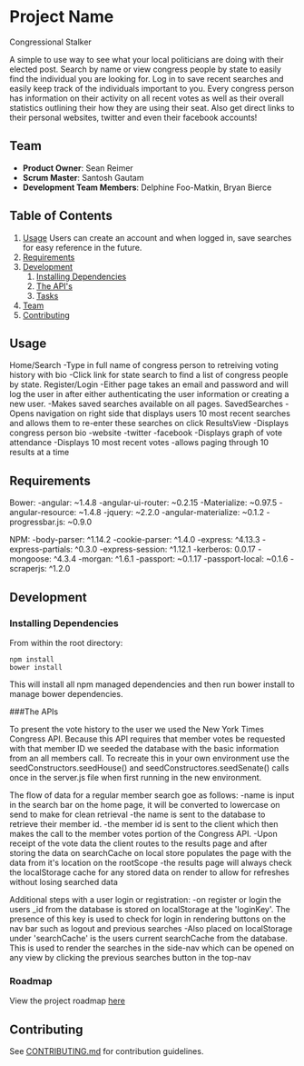 # Project Name

Congressional Stalker

  A simple to use way to see what your local politicians are doing with their elected post. Search by name or view congress people by
  state to easily find the individual you are looking for. Log in to save recent searches and easily keep track of the individuals
  important to you.
  Every congress person has information on their activity on all recent votes as well as their overall statistics outlining their
  how they are using their seat. Also get direct links to their personal websites, twitter and even their facebook accounts!

## Team

  - __Product Owner__: Sean Reimer
  - __Scrum Master__: Santosh Gautam
  - __Development Team Members__: Delphine Foo-Matkin, Bryan Bierce

## Table of Contents

1. [Usage](#Usage)
    Users can create an account and when logged in, save searches for easy reference in the future.
1. [Requirements](#requirements)
1. [Development](#development)
    1. [Installing Dependencies](#installing-dependencies)
    1. [The API's](#the-apis)
    1. [Tasks](#tasks)
1. [Team](#team)
1. [Contributing](#contributing)

## Usage

Home/Search
  -Type in full name of congress person to retreiving voting history with bio
  -Click link for state search to find a list of congress people by state.
Register/Login
  -Either page takes an email and password and will log the user in after either
   authenticating the user information or creating a new user.
  -Makes saved searches available on all pages.
SavedSearches
  -Opens navigation on right side that displays users 10 most recent searches and allows them to re-enter these searches on click
ResultsView
  -Displays congress person bio
    -website
    -twitter
    -facebook
  -Displays graph of vote attendance
  -Displays 10 most recent votes
    -allows paging through 10 results at a time

## Requirements
Bower:
  -angular: ~1.4.8
  -angular-ui-router: ~0.2.15
  -Materialize: ~0.97.5
  -angular-resource: ~1.4.8
  -jquery: ~2.2.0
  -angular-materialize: ~0.1.2
  -progressbar.js: ~0.9.0


NPM:
  -body-parser: ^1.14.2
  -cookie-parser: ^1.4.0
  -express: ^4.13.3
  -express-partials: ^0.3.0
  -express-session: ^1.12.1
  -kerberos: 0.0.17
  -mongoose: ^4.3.4
  -morgan: ^1.6.1
  -passport: ~0.1.17
  -passport-local: ~0.1.6
  -scraperjs: ^1.2.0

## Development

### Installing Dependencies

From within the root directory:

```
npm install
bower install
```
This will install all npm managed dependencies and then run bower install to manage bower dependencies.

###The APIs

To present the vote history to the user we used the New York Times Congress API. Because this API requires that member votes be requested with that member ID we seeded the database with the basic information from an all members call. To recreate this in your
own environment use the seedConstructors.seedHouse() and seedConstructores.seedSenate() calls once in the server.js file when first running in the new environment.

The flow of data for a regular member search goe as follows:
  -name is input in the search bar on the home page, it will be converted to lowercase on send to make for clean retrieval
  -the name is sent to the database to retrieve their member id.
  -the member id is sent to the client which then makes the call to the member votes portion of the Congress API.
  -Upon receipt of the vote data the client routes to the results page and after storing the data on searchCache on local store
  populates the page with the data from it's location on the rootScope
  -the results page will always check the localStorage cache for any stored data on render to allow for refreshes without losing 
  searched data

Additional steps with a user login or registration:
  -on register or login the users _id from the database is stored on localStorage at the 'loginKey'. The presence of this key is used to check for login in rendering buttons on the nav bar such as logout and previous searches
  -Also placed on localStorage under 'searchCache' is the users current searchCache from the database. This is used to render the searches in the side-nav which can be opened on any view by clicking the previous searches button in the top-nav

### Roadmap

View the project roadmap [here](https://waffle.io/Delorean11/Delorean11)


## Contributing

See [CONTRIBUTING.md](CONTRIBUTING.md) for contribution guidelines.
